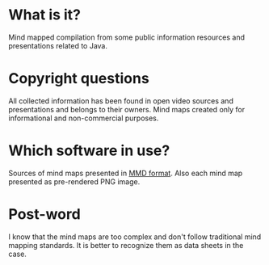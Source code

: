 # What is it?
Mind mapped compilation from some public information resources and presentations related to Java.

# Copyright questions
All collected information has been found in open video sources and presentations and belongs to their owners. Mind maps created only for informational and non-commercial purposes.

# Which software in use?
Sources of mind maps presented in [MMD format](https://sciareto.org). Also each mind map presented as pre-rendered PNG image.

# Post-word
I know that the mind maps are too complex and don't follow traditional mind mapping standards. It is better to recognize them as data sheets in the case.